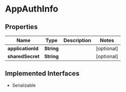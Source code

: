 

# AppAuthInfo


## Properties

| Name | Type | Description | Notes |
|------------ | ------------- | ------------- | -------------|
|**applicationId** | **String** |  |  [optional] |
|**sharedSecret** | **String** |  |  [optional] |


## Implemented Interfaces

* Serializable


